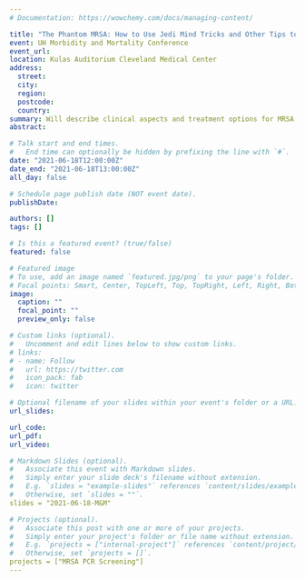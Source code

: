```yaml
---
# Documentation: https://wowchemy.com/docs/managing-content/

title: "The Phantom MRSA: How to Use Jedi Mind Tricks and Other Tips to Kick Your Vancomycin Habit"
event: UH Morbidity and Mortality Conference
event_url:
location: Kulas Auditorium Cleveland Medical Center 
address:
  street:
  city:
  region:
  postcode:
  country:
summary: Will describe clinical aspects and treatment options for MRSA infections, analyze current utilization of anti-MRSA agents, discuss a rational approach to optimization of anti-MRSA treatment, and identify antimicrobial stewardship resources for anti-MRSA treatment
abstract:

# Talk start and end times.
#   End time can optionally be hidden by prefixing the line with `#`.
date: "2021-06-18T12:00:00Z"
date_end: "2021-06-18T13:00:00Z"
all_day: false

# Schedule page publish date (NOT event date).
publishDate: 

authors: []
tags: []

# Is this a featured event? (true/false)
featured: false

# Featured image
# To use, add an image named `featured.jpg/png` to your page's folder. 
# Focal points: Smart, Center, TopLeft, Top, TopRight, Left, Right, BottomLeft, Bottom, BottomRight.
image:
  caption: ""
  focal_point: ""
  preview_only: false

# Custom links (optional).
#   Uncomment and edit lines below to show custom links.
# links:
# - name: Follow
#   url: https://twitter.com
#   icon_pack: fab
#   icon: twitter

# Optional filename of your slides within your event's folder or a URL.
url_slides:

url_code:
url_pdf:
url_video:

# Markdown Slides (optional).
#   Associate this event with Markdown slides.
#   Simply enter your slide deck's filename without extension.
#   E.g. `slides = "example-slides"` references `content/slides/example-slides.md`.
#   Otherwise, set `slides = ""`.
slides = "2021-06-18-M&M"

# Projects (optional).
#   Associate this post with one or more of your projects.
#   Simply enter your project's folder or file name without extension.
#   E.g. `projects = ["internal-project"]` references `content/project/deep-learning/index.md`.
#   Otherwise, set `projects = []`.
projects = ["MRSA PCR Screening"]
---
```

